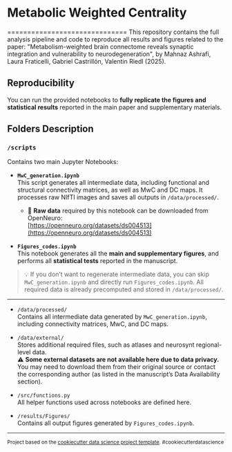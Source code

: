 # Metabolic Weighted Centrality
==============================
This repository contains the full analysis pipeline and code to reproduce all results and figures related to the paper:
"Metabolism-weighted brain connectome reveals synaptic integration and vulnerability to neurodegeneration", by Mahnaz Ashrafi, Laura Fraticelli, Gabriel Castrillón, Valentin Riedl (2025).

## Reproducibility

You can run the provided notebooks to **fully replicate the figures and statistical results** reported in the main paper and supplementary materials.


## Folders Description

### `/scripts`

Contains two main Jupyter Notebooks:

- **`MwC_generation.ipynb`**  
  This script generates all intermediate data, including functional and structural connectivity matrices, as well as MwC and DC maps. It processes raw NIfTI images and saves all outputs in `/data/processed/`.

  - 🔗 **Raw data** required by this notebook can be downloaded from OpenNeuro:  
    [https://openneuro.org/datasets/ds004513](https://openneuro.org/datasets/ds004513)

- **`Figures_codes.ipynb`**  
  This notebook generates all the **main and supplementary figures**, and performs all **statistical tests** reported in the manuscript.

> 💡 If you don’t want to regenerate intermediate data, you can skip `MwC_generation.ipynb` and directly run `Figures_codes.ipynb`. All required data is already precomputed and stored in `/data/processed/`.

---


- `/data/processed/`  
  Contains all intermediate data generated by `MwC_generation.ipynb`, including connectivity matrices, MwC, and DC maps.

- `/data/external/`  
  Stores additional required files, such as atlases and neurosynt regional-level data.  
  ⚠️ **Some external datasets are not  available here due to data privacy.** You may need to download them from their original source or contact the corresponding author (as listed in the manuscript’s Data Availability section).

- `/src/functions.py`  
  All helper functions used across notebooks are defined here.

- `/results/Figures/`  
  Contains all output figures generated by `Figures_codes.ipynb`.

--------

<p><small>Project based on the <a target="_blank" href="https://drivendata.github.io/cookiecutter-data-science/">cookiecutter data science project template</a>. #cookiecutterdatascience</small></p>
